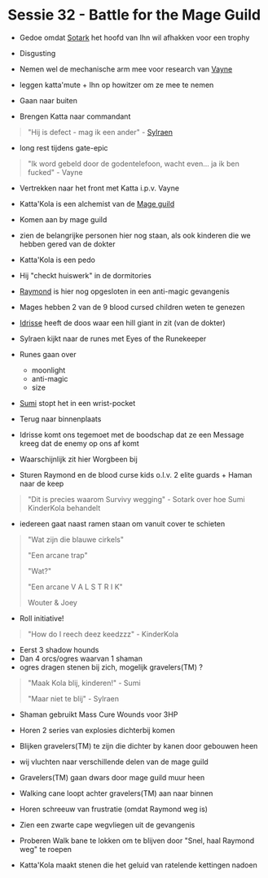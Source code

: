 # Sessie 32 - Battle for the Mage Guild

- Gedoe omdat [Sotark](https://bookstack.hemels.me/books/Inquisitors/page/sotark) het hoofd van Ihn wil afhakken voor een trophy
- Disgusting

- Nemen wel de mechanische arm mee voor research van [Vayne](https://bookstack.hemels.me/books/Inquisitors/page/vayne)

- leggen katta'mute + Ihn op howitzer om ze mee te nemen
- Gaan naar buiten

- Brengen Katta naar commandant

> "Hij is defect - mag ik een ander" - [Sylraen](https://bookstack.hemels.me/books/Inquisitors/page/sylraen-morra)

- long rest tijdens gate-epic

> "Ik word gebeld door de godentelefoon, wacht even... ja ik ben fucked" - Vayne

- Vertrekken naar het front met Katta i.p.v. Vayne
- Katta'Kola is een alchemist van de [Mage guild](https://bookstack.hemels.me/books/Inquisitors/page/mage-guild)

- Komen aan by mage guild
- zien de belangrijke personen hier nog staan, als ook kinderen die we hebben gered van de dokter

- Katta'Kola is een pedo
- Hij "checkt huiswerk" in de dormitories

- [Raymond](https://bookstack.hemels.me/books/Inquisitors/page/sanos#Raymond%20Staghorn) is hier nog opgesloten in een anti-magic gevangenis

- Mages hebben 2 van de 9 blood cursed children weten te genezen

- [Idrisse](https://bookstack.hemels.me/books/Inquisitors/page/mage-guild#Idrisse%20Oqora) heeft de doos waar een hill giant in zit (van de dokter)
- Sylraen kijkt naar de runes met Eyes of the Runekeeper
- Runes gaan over
    - moonlight
    - anti-magic
    - size
- [Sumi](https://bookstack.hemels.me/books/Inquisitors/page/sumi) stopt het in een wrist-pocket

- Terug naar binnenplaats
- Idrisse komt ons tegemoet met de boodschap dat ze een Message kreeg dat de enemy op ons af komt
- Waarschijnlijk zit hier Worgbeen bij

- Sturen Raymond en de blood curse kids o.l.v. 2 elite guards + Haman naar de keep

> "Dit is precies waarom Survivy wegging" - Sotark over hoe Sumi KinderKola behandelt

- iedereen gaat naast ramen staan om vanuit cover te schieten

> "Wat zijn die blauwe cirkels"
>
> "Een arcane trap"
>
> "Wat?"
>
> "Een arcane V A L S T R I K"
>
> Wouter & Joey

- Roll initiative!

> "How do I reech deez keedzzz" - KinderKola

- Eerst 3 shadow hounds
- Dan 4 orcs/ogres waarvan 1 shaman
- ogres dragen stenen bij zich, mogelijk gravelers(TM) ?

> "Maak Kola blij, kinderen!" - Sumi
>
> "Maar niet te blij" - Sylraen

- Shaman gebruikt Mass Cure Wounds voor 3HP

- Horen 2 series van explosies dichterbij komen
- Blijken gravelers(TM) te zijn die dichter by kanen door gebouwen heen

- wij vluchten naar verschillende delen van de mage guild
- Gravelers(TM) gaan dwars door mage guild muur heen
- Walking cane loopt achter gravelers(TM) aan naar binnen
- Horen schreeuw van frustratie (omdat Raymond weg is)

- Zien een zwarte cape wegvliegen uit de gevangenis

- Proberen Walk bane te lokken om te blijven door "Snel, haal Raymond weg" te roepen
- Katta'Kola maakt stenen die het geluid van ratelende kettingen nadoen
